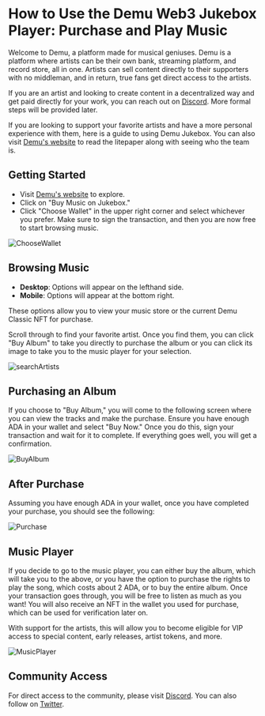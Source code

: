 # How to Use the Demu Web3 Jukebox Player: Purchase and Play Music

Welcome to Demu, a platform made for musical geniuses. Demu is a platform where artists can be their own bank, streaming platform, and record store, all in one. Artists can sell content directly to their supporters with no middleman, and in return, true fans get direct access to the artists.

If you are an artist and looking to create content in a decentralized way and get paid directly for your work, you can reach out on [Discord](http://discord.gg/rgBTv6cTfb). More formal steps will be provided later.

If you are looking to support your favorite artists and have a more personal experience with them, here is a guide to using Demu Jukebox. You can also visit [Demu's website](https://www.demu.pro/) to read the litepaper along with seeing who the team is.

## Getting Started

- Visit [Demu's website](https://www.demu.pro/) to explore.
- Click on "Buy Music on Jukebox."
- Click "Choose Wallet" in the upper right corner and select whichever you prefer. Make sure to sign the transaction, and then you are now free to start browsing music.

![ChooseWallet](https://github.com/jaysnel/technical-writing/assets/23262423/e65f3b42-fcb7-419a-923d-9d2e43df4add)


## Browsing Music

- **Desktop**: Options will appear on the lefthand side.
- **Mobile**: Options will appear at the bottom right.

These options allow you to view your music store or the current Demu Classic NFT for purchase.

Scroll through to find your favorite artist. Once you find them, you can click "Buy Album" to take you directly to purchase the album or you can click its image to take you to the music player for your selection.

![searchArtists](https://github.com/jaysnel/technical-writing/assets/23262423/ab13eed1-da13-4d8a-871f-74c6a9352451)


## Purchasing an Album

If you choose to "Buy Album," you will come to the following screen where you can view the tracks and make the purchase. Ensure you have enough ADA in your wallet and select "Buy Now." Once you do this, sign your transaction and wait for it to complete. If everything goes well, you will get a confirmation.

![BuyAlbum](https://github.com/jaysnel/technical-writing/assets/23262423/9c2c4c21-31d6-477f-a88b-21b69aa1a0b6)

## After Purchase

Assuming you have enough ADA in your wallet, once you have completed your purchase, you should see the following:

![Purchase](https://github.com/jaysnel/technical-writing/assets/23262423/62230fa5-c621-479e-a250-2da099e93da8)


## Music Player

If you decide to go to the music player, you can either buy the album, which will take you to the above, or you have the option to purchase the rights to play the song, which costs about 2 ADA, or to buy the entire album. Once your transaction goes through, you will be free to listen as much as you want! You will also receive an NFT in the wallet you used for purchase, which can be used for verification later on.

With support for the artists, this will allow you to become eligible for VIP access to special content, early releases, artist tokens, and more.

![MusicPlayer](https://github.com/jaysnel/technical-writing/assets/23262423/7ef3ddc3-8be3-43b0-8342-4f1f146c717e)

## Community Access

For direct access to the community, please visit [Discord](http://discord.gg/rgBTv6cTfb).
You can also follow on [Twitter](https://twitter.com/DEMUPro).
